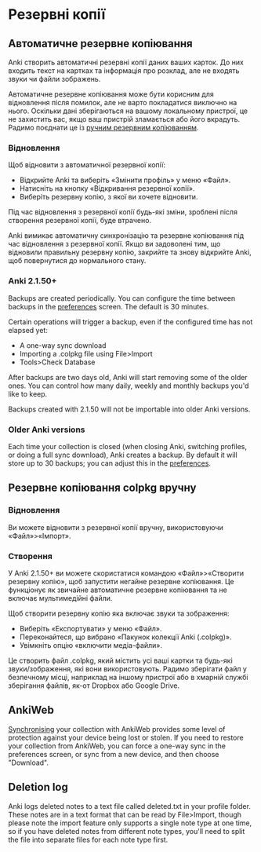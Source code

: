 # Резервні копії

<!-- toc -->

## Автоматичне резервне копіювання

Anki створить автоматичні резервні копії даних ваших карток. До них входить текст
на картках та інформація про розклад, але не входять звуки чи файли зображень.

Автоматичне резервне копіювання може бути корисним для відновлення після помилок,
але не варто покладатися виключно на нього. Оскільки дані зберігаються на вашому
локальному пристрої, це не захистить вас, якщо ваш пристрій зламається або його вкрадуть.
Радимо поєднати це із [ручним резервним копіюванням](#резервне-копіювання-colpkg-вручну).

### Відновлення

Щоб відновити з автоматичної резервної копії:

- Відкрийте Anki та виберіть «Змінити профіль» у меню «Файл».
- Натисніть на кнопку «Відкривання резервної копії».
- Виберіть резервну копію, з якої ви хочете відновити.

Під час відновлення з резервної копії будь-які зміни, зроблені після створення резервної копії, буде втрачено.

Anki вимикає автоматичну синхронізацію та резервне копіювання під час відновлення з резервної копії. Якщо ви задоволені тим, що відновили правильну резервну копію, закрийте та знову відкрийте Anki, щоб повернутися до нормального стану.

### Anki 2.1.50+

Backups are created periodically. You can configure the time between backups
in the [preferences](preferences.md) screen. The default is 30 minutes.

Certain operations will trigger a backup, even if the configured time has not
elapsed yet:

- A one-way sync download
- Importing a .colpkg file using File>Import
- Tools>Check Database

After backups are two days old, Anki will start removing some of the older ones.
You can control how many daily, weekly and monthly backups you'd like to keep.

Backups created with 2.1.50 will not be importable into older Anki versions.

### Older Anki versions

Each time your collection is closed (when closing Anki, switching
profiles, or doing a full sync download), Anki creates a backup. By default
it will store up to 30 backups; you can adjust this in the [preferences](preferences.md).

## Резервне копіювання colpkg вручну

### Відновлення

Ви можете відновити з резервної копії вручну, використовуючи «Файл»>«Імпорт».

### Створення

У Anki 2.1.50+ ви можете скористатися командою «Файл»>«Створити резервну копію», щоб запустити негайне
резервне копіювання. Це функціонує як звичайне автоматичне резервне копіювання та не включає
мультимедійні файли.

Щоб створити резервну копію яка включає звуки та зображення:

- Виберіть «Експортувати» у меню «Файл».
- Переконайтеся, що вибрано «Пакунок колекції Anki (.colpkg)».
- Увімкніть опцію «включити медіа-файли».

Це створить файл .colpkg, який містить усі ваші картки та будь-які звуки/зображення, які вони використовують.
Радимо зберігати файл у безпечному місці, наприклад на іншому пристрої або в хмарній службі зберігання файлів,
як-от Dropbox або Google Drive.

## AnkiWeb

[Synchronising](./syncing.md) your collection with AnkiWeb provides some level of protection
against your device being lost or stolen. If you need to restore your collection from AnkiWeb,
you can force a one-way sync in the preferences screen, or sync from a new device, and then choose
"Download".

## Deletion log

Anki logs deleted notes to a text file called deleted.txt in your
profile folder. These notes are in a text format that can be read by
File&gt;Import, though please note the import feature only supports a
single note type at one time, so if you have deleted notes from
different note types, you'll need to split the file into separate files
for each note type first.
